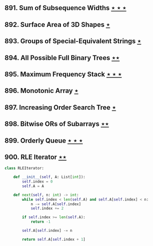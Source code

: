 ## 891. Sum of Subsequence Widths [$\star\star\star$](https://leetcode.com/problems/sum-of-subsequence-widths)

## 892. Surface Area of 3D Shapes [$\star$](https://leetcode.com/problems/surface-area-of-3d-shapes)

## 893. Groups of Special-Equivalent Strings [$\star$](https://leetcode.com/problems/groups-of-special-equivalent-strings)

## 894. All Possible Full Binary Trees [$\star\star$](https://leetcode.com/problems/all-possible-full-binary-trees)

## 895. Maximum Frequency Stack [$\star\star\star$](https://leetcode.com/problems/maximum-frequency-stack)

## 896. Monotonic Array [$\star$](https://leetcode.com/problems/monotonic-array)

## 897. Increasing Order Search Tree [$\star$](https://leetcode.com/problems/increasing-order-search-tree)

## 898. Bitwise ORs of Subarrays [$\star\star$](https://leetcode.com/problems/bitwise-ors-of-subarrays)

## 899. Orderly Queue [$\star\star\star$](https://leetcode.com/problems/orderly-queue)

## 900. RLE Iterator [$\star\star$](https://leetcode.com/problems/rle-iterator)

```python
class RLEIterator:

    def __init__(self, A: List[int]):
        self.index = 0
        self.A = A

    def next(self, n: int) -> int:
        while self.index < len(self.A) and self.A[self.index] < n:
            n -= self.A[self.index]
            self.index += 2

        if self.index >= len(self.A):
            return -1

        self.A[self.index] -= n

        return self.A[self.index + 1]
```
